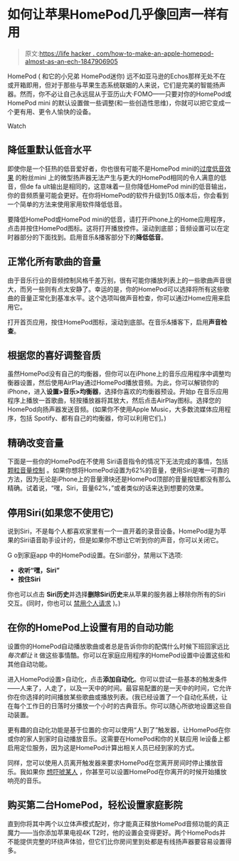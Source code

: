 # 如何让苹果HomePod几乎像回声一样有用

> 原文:[https://life hacker . com/how-to-make-an-apple-homepod-almost-as-an-ech-1847906905](https://lifehacker.com/how-to-make-an-apple-homepod-almost-as-useful-as-an-ech-1847906905)

HomePod ( 和它的小兄弟 HomePod迷你) 远不如亚马逊的Echos那样无处不在或开箱即用，但对于那些与苹果生态系统联姻的人来说，它们是完美的智能扬声器。然而，你不必让自己永远屈从于亚历山大·FOMO——只要对你的HomePod或HomePod mini 的默认设置做一些调整(和一些创造性思维)，你就可以把它变成一个更有用、更令人愉快的设备。

Watch

## 降低重默认低音水平

即使你是一个狂热的低音爱好者，你也很有可能不是HomePod mini的[过度低音效果](https://www.reddit.com/r/HomePod/comments/hk11b5/controlling_homepod_bass/) 的粉丝mini 上的微型扬声器无法产生与更大的HomePod相同的令人满意的低音，但de fa ult输出是相同的，这意味着一旦你降低HomePod mini的低音输出，你的音频质量可能会更好。在你将HomePod的软件升级到15.0版本后，你会看到一个简单的方法来使用家用软件降低低音。

要降低HomePod或HomePod mini的低音，请打开iPhone上的Home应用程序，点击并按住HomePod图标。这将打开播放控件。滚动到底部；音频设置可以在定时器部分的下面找到。启用音乐&播客部分下的**降低低音**。

## 正常化所有歌曲的音量

由于音乐行业的音频控制风格千差万别，很有可能你播放列表上的一些歌曲声音很大，而另一些则有点太安静了。幸运的是，你的HomePod可以选择将所有这些歌曲的音量正常化到基准水平。这个选项叫做声音检查，你可以通过Home应用来启用它。

打开首页应用，按住HomePod图标，滚动到底部。在音乐&播客下，启用**声音检查**。

## 根据您的喜好调整音质

虽然HomePod没有自己的均衡器，但你可以在iPhone上的音乐应用程序中调整均衡器设置，然后使用AirPlay通过HomePod播放音频。为此，你可以解锁你的iPhone，进入**设置>音乐>均衡器**，选择你喜欢的均衡器预设。开始p 在音乐应用程序上播放一首歌曲，轻按播放器将其放大，然后点击AirPlay图标。选择您的HomePod向扬声器发送音频。(如果你不使用Apple Music，大多数流媒体应用程序，包括 Spotify、都有自己的均衡器，你可以利用它们。)

## 精确改变音量

下面是一些你的HomePod在不使用 Siri语音指令的情况下无法完成的事情，包括 [颗粒音量控制](https://lifehacker.com/how-to-get-the-best-volume-control-on-apples-homepod-1823461632) 。如果你想将HomePod设置为62%的音量，使用Siri是唯一可靠的方法，因为无论是iPhone上的音量滑块还是HomePod顶部的音量按钮都没有那么精确。试着说，“嘿，Siri，音量62%，”或者类似的话来达到想要的效果。

## 停用Siri(如果您不使用它)

说到Siri，不是每个人都喜欢家里有一个一直开着的录音设备。HomePod是为苹果的Siri语音助手设计的，但是如果你不想让它听到你的声音，你可以关闭它。

G o到家庭app 中的HomePod设置。在Siri部分，禁用以下选项:

*   **收听“嘿，Siri”**
*   **按住Siri**

你也可以点击 **Siri历史**并选择**删除Siri历史**来从苹果的服务器上移除你所有的Siri交互。(同时，你也可以 [禁用个人请求](https://lifehacker.com/the-first-thing-you-should-do-with-your-homepod-is-turn-1822770847) )。)

## 在你的HomePod上设置有用的自动功能

设置你的HomePod自动播放歌曲或者总是告诉你你的配偶什么时候下班回家远比*每次都让* it 做这些事情酷。你可以在家庭应用程序的HomePod设置中设置这些和其他自动功能。

进入HomePod设置>自动化，点击**添加自动化**。你可以尝试一些基本的触发条件——人来了，人走了，以及一天中的时间。最容易配置的是一天中的时间，它允许你在你选择的时间播放某些歌曲或播放列表。(我已经设置了一个自动化系统，让在每个工作日的日落时分播放一个小时的古典音乐。你可以随心所欲地设置这些自动装置。

更有趣的自动化功能是基于位置的:你可以使用“人到了”触发器，让HomePod在你或你的家人到家时自动播放音乐。这需要在HomePod和你的关联应用 le设备上都启用定位服务，因为这是HomePod计算出相关人员已经到家的方式。

同样，您可以使用人员离开触发器来要求HomePod在您离开房间时停止播放音乐。我如果你 [想吓唬某人](https://lifehacker.com/how-to-haunt-your-house-using-smart-speakers-1847857220) ，你甚至可以设置HomePod在你离开的时候开始播放响亮的音乐。

## 购买第二台HomePod，轻松设置家庭影院

直到你将其中两个以立体声模式配对，你才能真正释放HomePod音频功能的真正魔力——当你添加苹果电视4K T2时，他的设置会变得更好。两个HomePods并不能提供完整的环绕声体验，但它们比你房间里到处都是有线扬声器要容易设置得多。